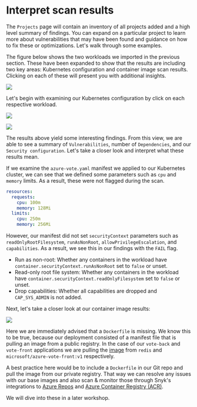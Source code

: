 # Interpret scan results

The `Projects` page will contain an inventory of all projects added and a high level summary of findings. You can expand on a particular project to learn more about vulnerabilities that may have been found and guidance on how to fix these or optimizations. Let's walk through some examples.

The figure below shows the two workloads we imported in the previous section. These have been expanded to show that the results are including two key areas: Kubernetes configuration and container image scan results. Clicking on each of these will present you with additional insights.

![](https://github.com/snyk/user-docs/tree/695c746d1b207ffdf923b84e4590d31b29e2cc73/docs/.gitbook/assets/snyk_scan_01.png)

Let's begin with examining our Kubernetes configuration by click on each respective workload.

![](https://github.com/snyk/user-docs/tree/695c746d1b207ffdf923b84e4590d31b29e2cc73/docs/.gitbook/assets/snyk_scan_02.png)

![](https://github.com/snyk/user-docs/tree/695c746d1b207ffdf923b84e4590d31b29e2cc73/docs/.gitbook/assets/snyk_scan_03.png)

The results above yield some interesting findings. From this view, we are able to see a summary of `Vulnerabilities`, number of `Dependencies`, and our `Security configuration`. Let's take a closer look and interpret what these results mean.

If we examine the `azure-vote.yaml` manifest we applied to our Kubernetes cluster, we can see that we defined some parameters such as `cpu` and `memory` limits. As a result, these were not flagged during the scan.

```yaml
resources:
  requests:
    cpu: 100m
    memory: 128Mi
  limits:
    cpu: 250m
    memory: 256Mi
```

However, our manifest did not set `securityContext` parameters such as `readOnlyRootFilesystem`, `runAsNonRoot`, `allowPrivilegeEscalation`, and `capabilities`. As a result, we see this in our findings with the `FAIL` flag.

* Run as non-root: Whether any containers in the workload have `container.securityContext.runAsNonRoot` set to `false` or unset.
* Read-only root file system: Whether any containers in the workload have `container.securityContext.readOnlyFilesystem` set to `false` or unset.
* Drop capabilities: Whether all capabilities are dropped and `CAP_SYS_ADMIN` is not added.

Next, let's take a closer look at our container image results:

![](https://github.com/snyk/user-docs/tree/695c746d1b207ffdf923b84e4590d31b29e2cc73/docs/.gitbook/assets/snyk_scan_04.png)

Here we are immediately advised that a `Dockerfile` is missing. We know this to be true, because our deployment consisted of a manifest file that is pulling an image from a public registry. In the case of our `vote-back` and `vote-front` applications we are pulling the [image](https://kubernetes.io/docs/concepts/containers/images/) from `redis` and `microsoft/azure-vote-front:v1` respectively.

A best practice here would be to include a `Dockerfile` in our Git repo and pull the image from our private registry. That way we can resolve any issues with our base images and also scan & monitor those through Snyk's integrations to [Azure Repos](https://support.snyk.io/hc/en-us/articles/360004002198-Azure-Repos-integration) and [Azure Container Registry \(ACR\)](https://support.snyk.io/hc/en-us/articles/360003946957-Container-security-with-ACR-integrate-and-test).

We will dive into these in a later workshop.

